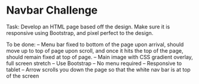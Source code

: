 # Navbar Challenge
Task: Develop an HTML page based off the design. Make sure it is responsive using Bootstrap, and pixel perfect to the design.

To be done:
– Menu bar fixed to bottom of the page upon arrival, should move up to top of page upon scroll, and once it hits the top of the page, should remain fixed at top of page.
– Main image with CSS gradient overlay, full screen stretch
– Use Bootstrap
– No menu required
– Responsive to tablet
– Arrow scrolls you down the page so that the white nav bar is at top of the screen